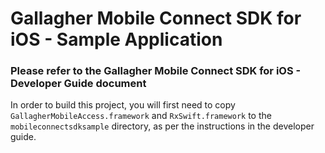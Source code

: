 #  Gallagher Mobile Connect SDK for iOS - Sample Application

### Please refer to the Gallagher Mobile Connect SDK for iOS - Developer Guide document

In order to build this project, you will first need to copy `GallagherMobileAccess.framework` and `RxSwift.framework` to the `mobileconnectsdksample` directory, as per the instructions in the developer guide.
